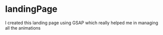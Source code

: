 # landingPage

I created this landing page using GSAP which really helped me in managing all the animations
